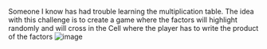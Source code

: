 Someone I know has had trouble learning the multiplication table.
The idea with this challenge is to create a game where the factors will highlight randomly and will cross in the Cell where the player has to write the product of the factors
![image](https://cloud.githubusercontent.com/assets/11010268/21813836/1600e9a0-d71d-11e6-8831-f0142b5c45cb.png)
